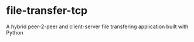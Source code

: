 # file-transfer-tcp
A hybrid peer-2-peer and client-server file transfering application built with Python 
